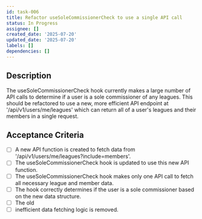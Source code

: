 ```yaml
---
id: task-006
title: Refactor useSoleCommissionerCheck to use a single API call
status: In Progress
assignee: []
created_date: '2025-07-20'
updated_date: '2025-07-20'
labels: []
dependencies: []
---
```


## Description

The useSoleCommissionerCheck hook currently makes a large number of API calls to determine if a user is a sole commissioner of any leagues. This should be refactored to use a new, more efficient API endpoint at '/api/v1/users/me/leagues' which can return all of a user's leagues and their members in a single request.

## Acceptance Criteria

- [ ] A new API function is created to fetch data from '/api/v1/users/me/leagues?include=members'.
- [ ] The useSoleCommissionerCheck hook is updated to use this new API function.
- [ ] The useSoleCommissionerCheck hook makes only one API call to fetch all necessary league and member data.
- [ ] The hook correctly determines if the user is a sole commissioner based on the new data structure.
- [ ] The old
- [ ] inefficient data fetching logic is removed.
